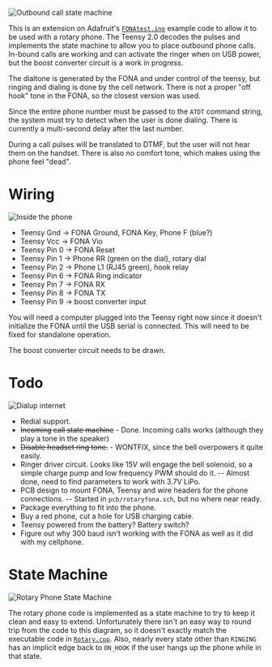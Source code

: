 ![Outbound call state machine](https://farm4.staticflickr.com/3694/32869954060_f3c01daa31_z_d.jpg)

This is an extension on Adafruit's [`FONAtest.ino`](https://github.com/adafruit/Adafruit_FONA/blob/master/examples/FONAtest/FONAtest.ino)
example code to allow it to be used with a rotary phone.  The Teensy
2.0 decodes the pulses and implements the state machine to allow you to
place outbound phone calls.  In-bound calls are working and can activate
the ringer when on USB power, but the boost converter circuit is a work
in progress.

The dialtone is generated by the FONA and under control of the teensy,
but ringing and dialing is done by the cell network.  There is not a
proper "off hook" tone in the FONA, so the closest version was used.

Since the entire phone number must be passed to the `ATDT` command
string, the system must try to detect when the user is done dialing.
There is currently a multi-second delay after the last number.

During a call pulses will be translated to DTMF, but the user will
not hear them on the handset.  There is also no comfort tone, which
makes using the phone feel "dead".


Wiring
===
![Inside the phone](https://farm3.staticflickr.com/2808/32833764510_fcd14da721_z_d.jpg)

* Teensy Gnd -> FONA Ground, FONA Key, Phone F (blue?)
* Teensy Vcc -> FONA Vio
* Teensy Pin 0 -> FONA Reset
* Teensy Pin 1 -> Phone RR (green on the dial), rotary dial
* Teensy Pin 2 -> Phone L1 (RJ45 green), hook relay
* Teensy Pin 6 -> FONA Ring indicator
* Teensy Pin 7 -> FONA RX
* Teensy Pin 8 -> FONA TX
* Teensy Pin 9 -> boost converter input

You will need a computer plugged into the Teensy right now
since it doesn't initialize the FONA until the USB serial is
connected.  This will need to be fixed for standalone operation.

The boost converter circuit needs to be drawn.

Todo
===
![Dialup internet](https://farm4.staticflickr.com/3845/32372052844_b7e6990ddc_z_d.jpg)

* Redial support.
* ~~Incoming call state machine~~ - Done. Incoming calls works (although they play a tone in the speaker)
* ~~Disable headset ring tone.~~ - WONTFIX, since the bell overpowers it quite easily.
* Ringer driver circuit. Looks like 15V will engage the bell solenoid, so a simple charge pump and low frequency PWM should do it. -- Almost done, need to find parameters to work with 3.7V LiPo.
* PCB design to mount FONA, Teensy and wire headers for the phone connections. -- Started in `pcb/rotaryfona.sch`, but no where near ready.
* Package everything to fit into the phone.
* Buy a red phone, cut a hole for USB charging cable.
* Teensy powered from the battery?  Battery switch?
* Figure out why 300 baud isn't working with the FONA as well as it did with my cellphone.

State Machine
==
![Rotary Phone State Machine](https://rawgithub.com/osresearch/rotary/master/states.svg)

The rotary phone code is implemented as a state machine to try to
keep it clean and easy to extend. Unfortunately there isn't an easy way
to round trip from the code to this diagram, so it doesn't exactly match
the executable code in [`Rotary.cpp`](./RotaryFona/Rotary.cpp).
Also, nearly every state other than `RINGING` has an implicit edge
back to `ON_HOOK` if the user hangs up the phone while in that state.

